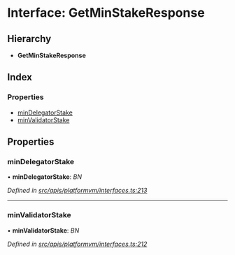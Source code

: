 # Interface: GetMinStakeResponse

## Hierarchy

- **GetMinStakeResponse**

## Index

### Properties

- [minDelegatorStake](platformvm_interfaces.getminstakeresponse#mindelegatorstake)
- [minValidatorStake](platformvm_interfaces.getminstakeresponse#minvalidatorstake)

## Properties

### minDelegatorStake

• **minDelegatorStake**: _BN_

_Defined in [src/apis/platformvm/interfaces.ts:213](https://github.com/chain4travel/caminojs/blob/3883166/src/apis/platformvm/interfaces.ts#L213)_

---

### minValidatorStake

• **minValidatorStake**: _BN_

_Defined in [src/apis/platformvm/interfaces.ts:212](https://github.com/chain4travel/caminojs/blob/3883166/src/apis/platformvm/interfaces.ts#L212)_
